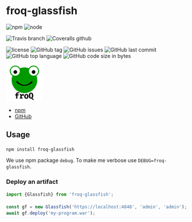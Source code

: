 # froq-glassfish

![npm](https://img.shields.io/npm/v/froq-glassfish.svg)
![node](https://img.shields.io/node/v/froq-glassfish.svg)

![Travis branch](https://img.shields.io/travis/wildoak/froq-glassfish/master.svg)
![Coveralls github](https://img.shields.io/coveralls/github/wildoak/froq-glassfish.svg)

![license](https://img.shields.io/github/license/wildoak/froq-glassfish.svg)
![GitHub tag](https://img.shields.io/github/tag/wildoak/froq-glassfish.svg)
![GitHub issues](https://img.shields.io/github/issues/wildoak/froq-glassfish.svg)
![GitHub last commit](https://img.shields.io/github/last-commit/wildoak/froq-glassfish.svg)
![GitHub top language](https://img.shields.io/github/languages/top/wildoak/froq-glassfish.svg)
![GitHub code size in bytes](https://img.shields.io/github/languages/code-size/wildoak/froq-glassfish.svg)

<img src="froq.png" width="100" alt="froQ logo" />

- [npm](https://www.npmjs.com/package/froq-glassfish)
- [GitHub](https://github.com/wildoak/froq-glassfish)

## Usage

`npm install froq-glassfish`

We use npm package `debug`. To make me verbose use `DEBUG=froq-glassfish`.


### Deploy an artifact

```js
import {Glassfish} from 'froq-glassfish';

const gf = new Glassfish('https://localhost:4848', 'admin', 'admin');
await gf.deploy('my-program.war');
```
